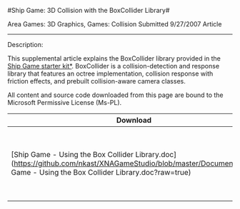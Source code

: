 
#Ship Game: 3D Collision with the BoxCollider Library#

Area
Games: 3D Graphics, Games: Collision
Submitted
9/27/2007
Article

---

Description:

This supplemental article explains the BoxCollider library provided in the [Ship Game starter kit*](https://github.com/nkast/XNAGameStudio/tree/master/Samples/Ship-Game/). BoxCollider is a collision-detection and response library that features an octree implementation, collision response with friction effects, and prebuilt collision-aware camera classes.


All content and source code downloaded from this page are bound to the Microsoft Permissive License (Ms-PL).


Download | Size | Description
---|---|---|
[Ship Game - Using the Box Collider Library.doc](https://github.com/nkast/XNAGameStudio/blob/master/Documents/Ship Game - Using the Box Collider Library.doc?raw=true) | 0.11MB | This article explains the BoxCollider library provided in the Ship game starter kit.